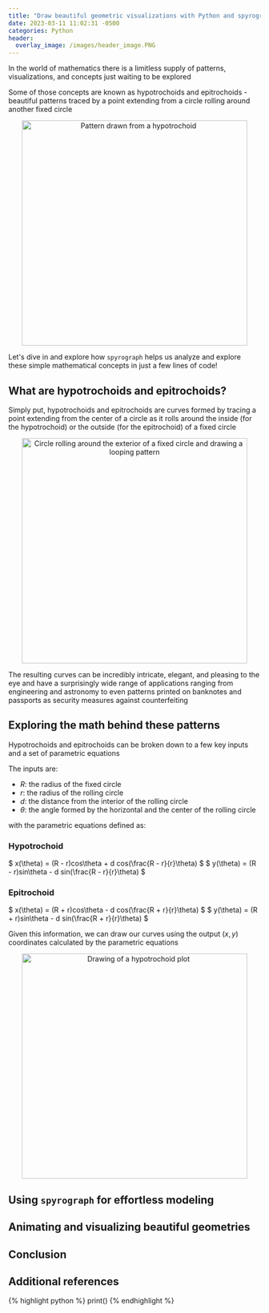 ```yaml
---
title: "Draw beautiful geometric visualizations with Python and spyrograph"
date: 2023-03-11 11:02:31 -0500
categories: Python
header:
  overlay_image: /images/header_image.PNG
---
```


In the world of mathematics there is a limitless supply of patterns, visualizations, and concepts just waiting to be explored

Some of those concepts are known as hypotrochoids and epitrochoids - beautiful patterns traced by a point extending from a circle rolling around another fixed circle

<p align="center">
  <img src="{{ site.url }}{{ site.baseurl }}/images/logo.PNG" alt="Pattern drawn from a hypotrochoid" width="450px">
</p>

Let's dive in and explore how `spyrograph` helps us analyze and explore these simple mathematical concepts in just a few lines of code!

## What are hypotrochoids and epitrochoids?

Simply put, hypotrochoids and epitrochoids are curves formed by tracing a point extending from the center of a circle as it rolls around the inside (for the hypotrochoid) or the outside (for the epitrochoid) of a fixed circle

<p align="center">
  <img src="{{ site.url }}{{ site.baseurl }}/images/simple_epitrochoid.gif" alt="Circle rolling around the exterior of a fixed circle and drawing a looping pattern" width="450px">
</p>

The resulting curves can be incredibly intricate, elegant, and pleasing to the eye and have a surprisingly wide range of applications ranging from engineering and astronomy to even patterns printed on banknotes and passports as security measures against counterfeiting

## Exploring the math behind these patterns

Hypotrochoids and epitrochoids can be broken down to a few key inputs and a set of parametric equations

The inputs are:

- $R$: the radius of the fixed circle
- $r$: the radius of the rolling circle
- $d$: the distance from the interior of the rolling circle
- $\theta$: the angle formed by the horizontal and the center of the rolling circle

with the parametric equations defined as:

### Hypotrochoid

$ x(\theta) = (R - r)cos\theta + d cos(\frac{R - r}{r}\theta) $
$ y(\theta) = (R - r)sin\theta - d sin(\frac{R - r}{r}\theta) $

### Epitrochoid

$ x(\theta) = (R + r)cos\theta - d cos(\frac{R + r}{r}\theta) $
$ y(\theta) = (R + r)sin\theta - d sin(\frac{R + r}{r}\theta) $

Given this information, we can draw our curves using the output $(x,y)$ coordinates calculated by the parametric equations

<p align="center">
  <img src="{{ site.url }}{{ site.baseurl }}/images/plot.PNG" alt="Drawing of a hypotrochoid plot" width="450px">
</p>

## Using `spyrograph` for effortless modeling

## Animating and visualizing beautiful geometries

## Conclusion

## Additional references

{% highlight python %}
print()
{% endhighlight %}
